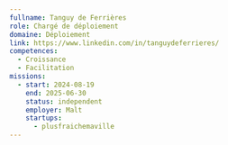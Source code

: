 ```yaml
---
fullname: Tanguy de Ferrières
role: Chargé de déploiement
domaine: Déploiement
link: https://www.linkedin.com/in/tanguydeferrieres/
competences:
  - Croissance
  - Facilitation
missions:
  - start: 2024-08-19
    end: 2025-06-30
    status: independent
    employer: Malt
    startups:
      - plusfraichemaville
---
```

 